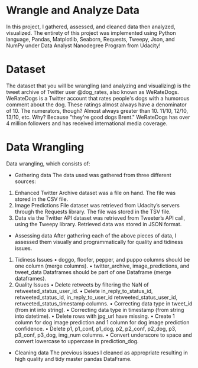 # Wrangle and Analyze Data
In this project, I gathered, assessed, and cleaned data then analyzed, visualized. 
The entirety of this project was implemented using Python language, Pandas, Matplotlib,  Seaborn, Requests, Tweepy, Json, and NumPy under Data Analyst Nanodegree Program from Udacity!

# Dataset
The dataset that you will be wrangling (and analyzing and visualizing) is the tweet archive of 
Twitter user @dog_rates, also known as WeRateDogs. WeRateDogs is a Twitter account that 
rates people's dogs with a humorous comment about the dog. These ratings almost always 
have a denominator of 10. The numerators, though? Almost always greater than 10. 11/10, 
12/10, 13/10, etc. Why? Because "they're good dogs Brent." WeRateDogs has over 4 million 
followers and has received international media coverage.

# Data Wrangling
Data wrangling, which consists of: 
- Gathering data 
The data used was gathered from three different sources:
1. Enhanced Twitter Archive dataset was a file on hand. The file was stored in the CSV file.
2. Image Predictions File dataset was retrieved from Udacity’s servers through the Requests library. The file was stored in the TSV file.
3. Data via the Twitter API dataset was retrieved from Tweeter’s API call, using the Tweepy library. Retrieved data was stored in JSON format.

- Assessing data 
After gathering each of the above pieces of data, I assessed them visually and 
programmatically for quality and tidiness issues.
1. Tidiness Issues
• doggo, floofer, pepper, and puppo columns should be one column 
(merge columns).
• twitter_archive, image_predictions, and tweet_data Dataframes 
should be part of one Dataframe (merge dataframes).
2. Quality Issues 
• Delete retweets by filtering the NaN of retweeted_status_user_id.
• Delete in_reply_to_status_id, retweeted_status_id, in_reply_to_user_id 
retweeted_status_user_id, retweeted_status_timestamp columns.
• Correcting data type in tweet_id (from int into string).
• Correcting data type in timestamp (from string into datetime).
• Delete rows with jpg_url have missing.
• Create 1 column for dog image prediction and 1 column for dog 
image prediction confidence.
• Delete p1, p1_conf, p1_dog, p2, p2_conf, p2_dog, p3, p3_conf, p3_dog, 
img_num columns.
• Convert underscore to space and convert lowercase to uppercase in 
prediction_dog.

- Cleaning data 
The previous issues I cleaned as appropriate resulting in high quality and tidy 
master pandas DataFrame.
